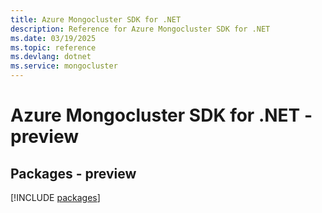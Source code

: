 ```yaml
---
title: Azure Mongocluster SDK for .NET
description: Reference for Azure Mongocluster SDK for .NET
ms.date: 03/19/2025
ms.topic: reference
ms.devlang: dotnet
ms.service: mongocluster
---
```

# Azure Mongocluster SDK for .NET - preview
## Packages - preview
[!INCLUDE [packages](mongocluster-index.md)]